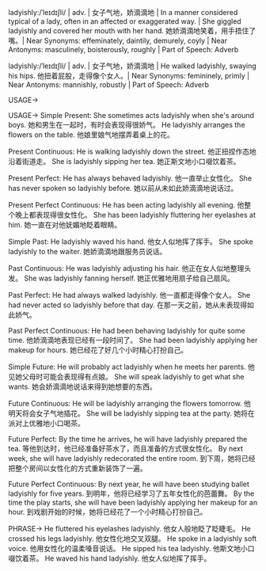 ladyishly:/ˈleɪdɪʃli/ | adv. | 女子气地，娇滴滴地 | In a manner considered typical of a lady, often in an affected or exaggerated way. | She giggled ladyishly and covered her mouth with her hand. 她娇滴滴地笑着，用手捂住了嘴。| Near Synonyms:  effeminately, daintily, demurely, coyly | Near Antonyms:  masculinely, boisterously, roughly | Part of Speech: Adverb

ladyishly:/ˈleɪdɪʃli/ | adv. | 女子气地，娇滴滴地 |  He walked ladyishly, swaying his hips. 他扭着屁股，走得像个女人。| Near Synonyms: femininely, primly | Near Antonyms: mannishly, robustly | Part of Speech: Adverb


USAGE->

USAGE->
Simple Present:
She sometimes acts ladyishly when she's around boys. 她和男生在一起时，有时会表现得很娇气。
He ladyishly arranges the flowers on the table. 他娘里娘气地摆弄着桌上的花。

Present Continuous:
He is walking ladyishly down the street. 他正扭捏作态地沿着街道走。
She is ladyishly sipping her tea. 她正斯文地小口啜饮着茶。

Present Perfect:
He has always behaved ladyishly. 他一直举止女性化。
She has never spoken so ladyishly before. 她以前从未如此娇滴滴地说话过。

Present Perfect Continuous:
He has been acting ladyishly all evening. 他整个晚上都表现得很女性化。
She has been ladyishly fluttering her eyelashes at him. 她一直在对他妩媚地眨着眼睛。

Simple Past:
He ladyishly waved his hand. 他女人似地挥了挥手。
She spoke ladyishly to the waiter. 她娇滴滴地跟服务员说话。

Past Continuous:
He was ladyishly adjusting his hair. 他正在女人似地整理头发。
She was ladyishly fanning herself. 她正优雅地用扇子给自己扇风。

Past Perfect:
He had always walked ladyishly. 他一直都走得像个女人。
She had never acted so ladyishly before that day. 在那一天之前，她从未表现得如此娇气。

Past Perfect Continuous:
He had been behaving ladyishly for quite some time.  他娇滴滴地表现已经有一段时间了。
She had been ladyishly applying her makeup for hours. 她已经花了好几个小时精心打扮自己。

Simple Future:
He will probably act ladyishly when he meets her parents. 他见她父母时可能会表现得有点娘。
She will speak ladyishly to get what she wants. 她会娇滴滴地说话来得到她想要的东西。

Future Continuous:
He will be ladyishly arranging the flowers tomorrow. 他明天将会女子气地插花。
She will be ladyishly sipping tea at the party.  她将在派对上优雅地小口喝茶。

Future Perfect:
By the time he arrives, he will have ladyishly prepared the tea. 等他到达时，他已经准备好茶水了，而且准备的方式很女性化。
By next week, she will have ladyishly redecorated the entire room. 到下周，她将已经把整个房间以女性化的方式重新装饰了一遍。


Future Perfect Continuous:
By next year, he will have been studying ballet ladyishly for five years. 到明年，他将已经学习了五年女性化的芭蕾舞。
By the time the play starts, she will have been ladyishly applying her makeup for an hour.  到戏剧开始的时候，她将已经花了一个小时精心打扮自己。


PHRASE->
He fluttered his eyelashes ladyishly.  他女人般地眨了眨睫毛。
He crossed his legs ladyishly. 他女性化地交叉双腿。
He spoke in a ladyishly soft voice. 他用女性化的温柔嗓音说话。
He sipped his tea ladyishly. 他斯文地小口啜饮着茶。
He waved his hand ladyishly. 他女人似地挥了挥手。
